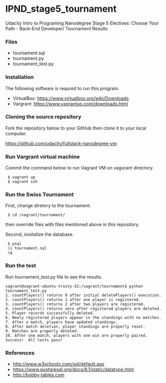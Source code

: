 # IPND_stage5_tournament
Udacity Intro to Programing Nanodegree Stage 5 Electives: Choose Your Path - Back-End Developer/ Tournament Results

### Files
* tournament.sql
* tournament.py
* tournament_test.py

### Installation
The following software is requred to run this program.
* VirtualBox: https://www.virtualbox.org/wiki/Downloads
* Vargrant: https://www.vagrantup.com/downloads.html

### Cloning the source repository
Fork the repository below to your GitHub then clone it to your local computer.

https://github.com/udacity/fullstack-nanodegree-vm

### Run Vargrant virtual machine
Commit the command below to run Vagrant VM on vagurant directory.

```
 $ vagrant up
 $ vagrant ssh
```
### Run the Swiss Tournament
First, change diretory to the tournament.
```
 $ cd /vagrant/tournament/
```
then override files with files mentioned above in this repository.

Second, inisitalize the database.
```
 $ psql 
 \i tournament.sql
 \q
```
### Run the test
Run tournament_test.py file to see the results.
```
vagrant@vagrant-ubuntu-trusty-32:/vagrant/tournament$ python tournament_test.py 
1. countPlayers() returns 0 after initial deletePlayers() execution.
2. countPlayers() returns 1 after one player is registered.
3. countPlayers() returns 2 after two players are registered.
4. countPlayers() returns zero after registered players are deleted.
5. Player records successfully deleted.
6. Newly registered players appear in the standings with no matches.
7. After a match, players have updated standings.
8. After match deletion, player standings are properly reset.
9. Matches are properly deleted.
10. After one match, players with one win are properly paired.
Success!  All tests pass!
```

### References

* http://www.w3schools.com/sql/default.asp
* https://www.postgresql.org/docs/8.1/static/datatype.html
* http://bobby-tables.com


